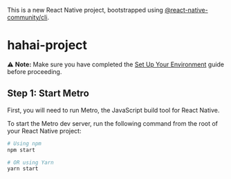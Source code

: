 This is a new React Native project, bootstrapped using [@react-native-community/cli](https://github.com/react-native-community/cli).
 
 # hahai-project

⚠️ **Note:** Make sure you have completed the [Set Up Your Environment](https://reactnative.dev/docs/set-up-your-environment) guide before proceeding.

## Step 1: Start Metro

First, you will need to run Metro, the JavaScript build tool for React Native.

To start the Metro dev server, run the following command from the root of your React Native project:

```bash
# Using npm
npm start

# OR using Yarn
yarn start
